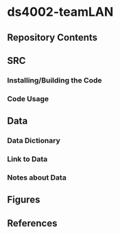 # ds4002-teamLAN

## Repository Contents 

## SRC
### Installing/Building the Code
### Code Usage

## Data
### Data Dictionary
### Link to Data
### Notes about Data

## Figures 

## References
